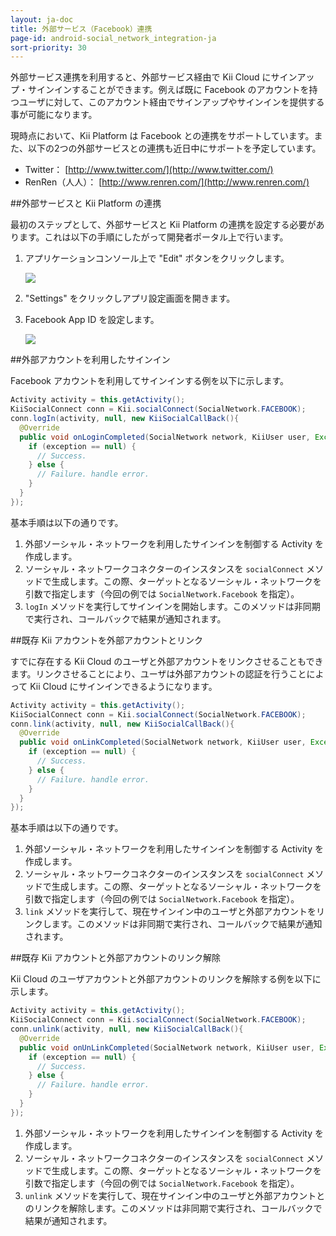 ```yaml
---
layout: ja-doc
title: 外部サービス（Facebook）連携
page-id: android-social_network_integration-ja
sort-priority: 30
---
```

外部サービス連携を利用すると、外部サービス経由で Kii Cloud にサインアップ・サインインすることができます。例えば既に Facebook のアカウントを持つユーザに対して、このアカウント経由でサインアップやサインインを提供する事が可能になります。

現時点において、Kii Platform は Facebook との連携をサポートしています。また、以下の2つの外部サービスとの連携も近日中にサポートを予定しています。

 * Twitter： [http://www.twitter.com/](http://www.twitter.com/)
 * RenRen（人人）： [http://www.renren.com/](http://www.renren.com/)


##外部サービスと Kii Platform の連携

最初のステップとして、外部サービスと Kii Platform の連携を設定する必要があります。これは以下の手順にしたがって開発者ポータル上で行います。

1. アプリケーションコンソール上で "Edit" ボタンをクリックします。

    ![](01.png)

2. "Settings" をクリックしアプリ設定画面を開きます。
3. Facebook App ID を設定します。

    ![](02.png)

##外部アカウントを利用したサインイン

Facebook アカウントを利用してサインインする例を以下に示します。

```java
Activity activity = this.getActivity();
KiiSocialConnect conn = Kii.socialConnect(SocialNetwork.FACEBOOK);
conn.logIn(activity, null, new KiiSocialCallBack(){
  @Override
  public void onLoginCompleted(SocialNetwork network, KiiUser user, Exception exception) {
    if (exception == null) {
      // Success.
    } else {
      // Failure. handle error.
    }
  }
});
```

基本手順は以下の通りです。

1. 外部ソーシャル・ネットワークを利用したサインインを制御する Activity を作成します。
2. ソーシャル・ネットワークコネクターのインスタンスを `socialConnect` メソッドで生成します。この際、ターゲットとなるソーシャル・ネットワークを引数で指定します（今回の例では `SocialNetwork.Facebook` を指定）。
3. `logIn` メソッドを実行してサインインを開始します。このメソッドは非同期で実行され、コールバックで結果が通知されます。

##既存 Kii アカウントを外部アカウントとリンク

すでに存在する Kii Cloud のユーザと外部アカウントをリンクさせることもできます。リンクさせることにより、ユーザは外部アカウントの認証を行うことによって Kii Cloud にサインインできるようになります。

```java
Activity activity = this.getActivity();
KiiSocialConnect conn = Kii.socialConnect(SocialNetwork.FACEBOOK);
conn.link(activity, null, new KiiSocialCallBack(){
  @Override
  public void onLinkCompleted(SocialNetwork network, KiiUser user, Exception exception) {
    if (exception == null) {
      // Success.
    } else {
      // Failure. handle error.
    }
  }
});
```

基本手順は以下の通りです。

1. 外部ソーシャル・ネットワークを利用したサインインを制御する Activity を作成します。
2. ソーシャル・ネットワークコネクターのインスタンスを `socialConnect` メソッドで生成します。この際、ターゲットとなるソーシャル・ネットワークを引数で指定します（今回の例では `SocialNetwork.Facebook` を指定）。
3. `link` メソッドを実行して、現在サインイン中のユーザと外部アカウントをリンクします。このメソッドは非同期で実行され、コールバックで結果が通知されます。


##既存 Kii アカウントと外部アカウントのリンク解除

Kii Cloud のユーザアカウントと外部アカウントのリンクを解除する例を以下に示します。

```java
Activity activity = this.getActivity();
KiiSocialConnect conn = Kii.socialConnect(SocialNetwork.FACEBOOK);
conn.unlink(activity, null, new KiiSocialCallBack(){
  @Override
  public void onUnLinkCompleted(SocialNetwork network, KiiUser user, Exception exception) {
    if (exception == null) {
      // Success.
    } else {
      // Failure. handle error.
    }
  }
});
```

1. 外部ソーシャル・ネットワークを利用したサインインを制御する Activity を作成します。
2. ソーシャル・ネットワークコネクターのインスタンスを `socialConnect` メソッドで生成します。この際、ターゲットとなるソーシャル・ネットワークを引数で指定します（今回の例では `SocialNetwork.Facebook` を指定）。
3. `unlink` メソッドを実行して、現在サインイン中のユーザと外部アカウントとのリンクを解除します。このメソッドは非同期で実行され、コールバックで結果が通知されます。
